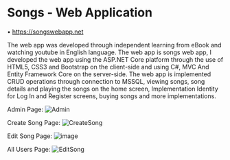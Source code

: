 # Songs - Web Application

•	https://songswebapp.net

The web app was developed through independent learning from eBook and watching youtube in English language. 
The web app is songs web app, I developed the web app using the ASP.NET Core platform through the use of HTML5, CSS3 and Bootstrap on the client-side and using C#, MVC And Entity Framework Core on the server-side. The web app is implemented CRUD operations through connection to MSSQL, viewing songs, song details and playing the songs on the home screen, Implementation Identity for Log In and Register screens, buying songs and more implementations.

Admin Page:
![Admin](https://user-images.githubusercontent.com/55385057/80740902-74530180-8b21-11ea-85ac-0e3936615d96.JPG)

Create Song Page:
![CreateSong](https://user-images.githubusercontent.com/55385057/80740538-e545e980-8b20-11ea-8421-ff02792340c7.JPG)

Edit Song Page:
![image](https://user-images.githubusercontent.com/55385057/80740783-48378080-8b21-11ea-97a9-d645064bc319.png)

All Users Page:
![EditSong](https://user-images.githubusercontent.com/55385057/80740541-e5de8000-8b20-11ea-91b6-8888c0621797.JPG)


